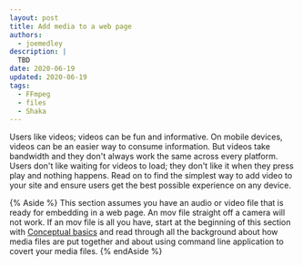 ```yaml
---
layout: post
title: Add media to a web page
authors:
  - joemedley
description: |
  TBD
date: 2020-06-19
updated: 2020-06-19
tags:
  - FFmpeg
  - files
  - Shaka
---
```


Users like videos; videos can be fun and informative. On mobile devices, videos
can be an easier way to consume information. But videos take bandwidth and they
don't always work the same across every platform. Users don't like waiting for
videos to load; they don't like it when they press play and nothing happens.
Read on to find the simplest way to add video to your site and ensure users get
the best possible experience on any device.

{% Aside %}
This section assumes you have an audio or video file that is ready for embedding
in a web page. An mov file straight off a camera will not work. If an mov file
is all you have, start at the beginning of this section with [Conceptual
basics](../media-experience/) and read through all the background about how
media files are put together and about using command line application to covert
your media files.
{% endAside %}

